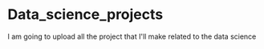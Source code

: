 # Data_science_projects
I am going to upload all the project that I'll make related to the data science
